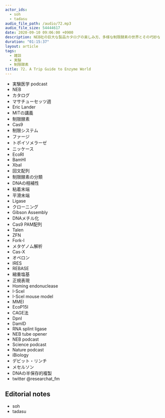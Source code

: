 ```yaml
---
actor_ids:
  - soh
  - tadasu
audio_file_path: /audio/72.mp3
audio_file_size: 54444617
date: 2020-09-10 09:06:00 +0900
description: NEB社の巨大な製品カタログの楽しみ方、多様な制限酵素の世界とその巧妙な仕組みについて話しました。
duration: "01:15:37"
layout: article
tags:
  - 雑談
  - 実験
  - 制限酵素
title: 72. A Trip Guide to Enzyme World
---
```


- 実験医学 podcast
- NEB
- カタログ
- マサチューセッツ週
- Eric Lander
- MITの講義
- 制限酵素
- Cas9
- 制限システム
- ファージ
- トポイソメラーゼ
- ニッケース
- EcoRI
- BamHI
- XbaI
- 回文配列
- 制限酵素の分類
- DNAの相補性
- 粘着末端
- 平滑末端
- Ligase
- クローニング
- Gibson Assembly
- DNAメチル化
- Cas9 PAM配列
- Talen 
- ZFN
- Fork-I
- メタゲノム解析
- Cas-X
- オペロン
- IRES
- REBASE
- 縮重塩基
- 正規表現
- Homing endonuclease 
- I-SceI
- I-SceI mouse model
- MMEI
- EcoP15I
- CAGE法
- DpnI
- DamID
- RNA splint ligase
- NEB tube opener
- NEB podcast
- Science podcast
- Nature podcast
- iBiology
- デビット・リンチ
- メセルソン
- DNAの半保存的複製
- twitter @researchat_fm

## Editorial notes
- soh
- tadasu
